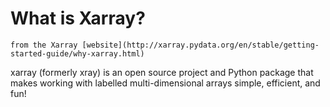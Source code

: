 # What is Xarray?
```{margin} Source
from the Xarray [website](http://xarray.pydata.org/en/stable/getting-started-guide/why-xarray.html)
```

xarray (formerly xray) is an open source project and Python package that makes working with labelled multi-dimensional arrays simple, efficient, and fun!

```{admonition} Xarray capabilities

```

